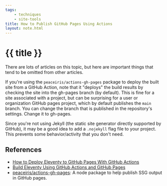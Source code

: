 ```yaml
---
tags: 
    - techniques
    - site-tools
title: How to Publish GitHub Pages Using Actions
layout: note.html
---
```

# {{ title }}
There are lots of articles on this topic, but here are important things that tend to be omitted from other articles.

If you're using the ``peaceiris/actions-gh-pages`` package to deploy the built site from a GitHub Action, note that it
"deploys" the build results by checking the site into the gh-pages branch (by default). This is fine for a
site associated with a project, but can be surprising for a user or organization GitHub pages project, which
by default publishes the ``main`` branch. You can change the branch that is published in the repository's
settings. Change it to gh-pages.

Since you're not using Jekyll (the static site generator directly supported by GitHub), it may be a good idea to
add a ``.nojekyll`` flag file to your project. This prevents some behavior/activity that you don't need.

## References
- [How to Deploy Eleventy to GitHub Pages With GitHub Actions](https://www.rockyourcode.com/how-to-deploy-eleventy-to-github-pages-with-github-actions/)
- [Build Eleventy Using GitHub Actions and GitHub Pages](https://avinash.com.np/2020/05/18/build-eleventy-using-github-actions-and-github-pages/)
- [peaceiris/actions-gh-pages](https://github.com/peaceiris/actions-gh-pages): A node package to help publish SSG output in GitHub pages.
